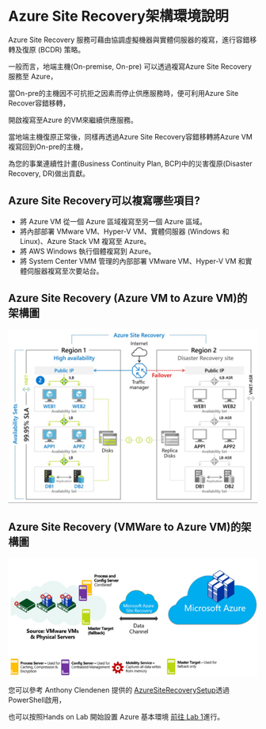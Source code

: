 # Azure Site Recovery架構環境說明

Azure Site Recovery 服務可藉由協調虛擬機器與實體伺服器的複寫，進行容錯移轉及復原 (BCDR) 策略。<br>

一般而言，地端主機(On-premise, On-pre) 可以透過複寫Azure Site Recovery服務至 Azure，<br>

當On-pre的主機因不可抗拒之因素而停止供應服務時，便可利用Azure Site Recover容錯移轉，

開啟複寫至Azure 的VM來繼續供應服務。

當地端主機復原正常後，同樣再透過Azure Site Recovery容錯移轉將Azure VM複寫回到On-pre的主機，<br>

為您的事業連續性計畫(Business Continuity Plan, BCP)中的災害復原(Disaster Recovery, DR)做出貢獻。<br>

## Azure Site Recovery可以複寫哪些項目?

- 將 Azure VM 從一個 Azure 區域複寫至另一個 Azure 區域。<br>
- 將內部部署 VMware VM、Hyper-V VM、實體伺服器 (Windows 和 Linux)、Azure Stack VM 複寫至 Azure。<br>
- 將 AWS Windows 執行個體複寫到 Azure。<br>
- 將 System Center VMM 管理的內部部署 VMware VM、Hyper-V VM 和實體伺服器複寫至次要站台。<br>

## Azure Site Recovery (Azure VM to Azure VM)的架構圖

![GITHUB](https://github.com/MarkChang-Core/ASR-VMWare/blob/main/Image/architect1.jpg)


## Azure Site Recovery (VMWare to Azure VM)的架構圖

![GITHUB](https://github.com/MarkChang-Core/ASR-VMWare/blob/main/Image/architect1.1.jpg)

您可以參考 Anthony Clendenen 提供的 [AzureSiteRecoverySetup](https://github.com/anthonyonazure/AzureSiteRecoverySetup)透過PowerShell啟用，

也可以按照Hands on Lab 開始設置 Azure 基本環境 [前往 Lab 1](https://github.com/MarkChang-Core/ASR-VMWare/edit/main/Lab1.md)進行。<br>

